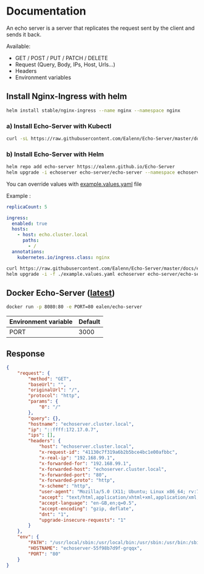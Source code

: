 # Documentation

An echo server is a server that replicates the request sent by the client and sends it back.

Available:
  - GET / POST / PUT / PATCH / DELETE
  - Request (Query, Body, IPs, Host, Urls...)
  - Headers
  - Environment variables

## Install Nginx-Ingress with helm 
```sh
helm install stable/nginx-ingress --name nginx --namespace nginx
```

### a) Install Echo-Server with Kubectl
```sh
curl -sL https://raw.githubusercontent.com/Ealenn/Echo-Server/master/docs/examples/echo.kube.yaml | kubectl apply -f -
```

### b) Install Echo-Server with Helm

```sh
helm repo add echo-server https://ealenn.github.io/Echo-Server
helm upgrade -i echoserver echo-server/echo-server --namespace echoserver --force
```

You can override values with [example.values.yaml](https://raw.githubusercontent.com/Ealenn/Echo-Server/master/docs/examples/echo.helm.yaml) file

Example :
```yaml
replicaCount: 5

ingress:
  enabled: true
  hosts:
    - host: echo.cluster.local
      paths: 
        - /
  annotations:
    kubernetes.io/ingress.class: nginx
```

```sh
curl https://raw.githubusercontent.com/Ealenn/Echo-Server/master/docs/examples/echo.helm.yaml --output ./example.values.yaml
helm upgrade -i -f ./example.values.yaml echoserver echo-server/echo-server --namespace echoserver --force
```

## Docker Echo-Server ([latest](https://hub.docker.com/r/ealen/echo-server))

```sh
docker run -p 8080:80 -e PORT=80 ealen/echo-server
```

| Environment variable | Default  |
|----------------------|----------|
| PORT                 | 3000     |

## Response 

```json
{
    "request": {
        "method": "GET",
        "baseUrl": "",
        "originalUrl": "/",
        "protocol": "http",
        "params": {
            "0": "/"
        },
        "query": {},
        "hostname": "echoserver.cluster.local",
        "ip": "::ffff:172.17.0.7",
        "ips": [],
        "headers": {
            "host": "echoserver.cluster.local",
            "x-request-id": "41130c7f319a6b2b5bce4bc1e00afbbc",
            "x-real-ip": "192.168.99.1",
            "x-forwarded-for": "192.168.99.1",
            "x-forwarded-host": "echoserver.cluster.local",
            "x-forwarded-port": "80",
            "x-forwarded-proto": "http",
            "x-scheme": "http",
            "user-agent": "Mozilla/5.0 (X11; Ubuntu; Linux x86_64; rv:70.0) Gecko/20100101 Firefox/70.0",
            "accept": "text/html,application/xhtml+xml,application/xml;q=0.9,*/*;q=0.8",
            "accept-language": "en-GB,en;q=0.5",
            "accept-encoding": "gzip, deflate",
            "dnt": "1",
            "upgrade-insecure-requests": "1"
        }
    },
    "env": {
        "PATH": "/usr/local/sbin:/usr/local/bin:/usr/sbin:/usr/bin:/sbin:/bin",
        "HOSTNAME": "echoserver-55f98b7d9f-grqqx",
        "PORT": "80"
    }
}
```